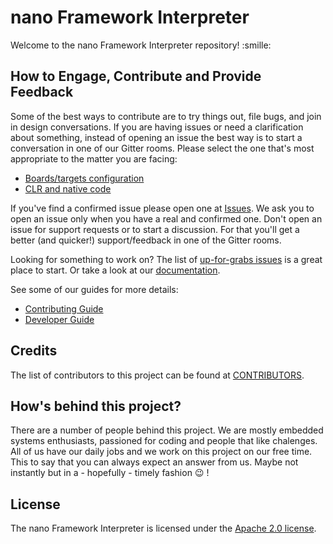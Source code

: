 # nano Framework Interpreter

Welcome to the nano Framework Interpreter repository! :smille: 

## How to Engage, Contribute and Provide Feedback

Some of the best ways to contribute are to try things out, file bugs, and join in design conversations. 
If you are having issues or need a clarification about something, instead of opening an issue the best way is to start a conversation in one of our Gitter rooms.
Please select the one that's most appropriate to the matter you are facing:
- [Boards/targets configuration](https://gitter.im/nf-interpreter/boards-targets-configuration)
- [CLR and native code](https://gitter.im/nf-interpreter/CLR-native)

If you've find a confirmed issue please open one at [Issues](https://github.com/nano-framework/nf-interpreter/issues).
We ask you to open an issue only when you have a real and confirmed one. Don't open an issue for support requests or to start a discussion. For that you'll get a better (and quicker!) support/feedback in one of the Gitter rooms.

Looking for something to work on? The list of [up-for-grabs issues](https://github.com/nano-framework/nf-interpreter/labels/up-for-grabs)
is a great place to start. Or take a look at our [documentation](docs/).

See some of our guides for more details:

* [Contributing Guide](docs/project-documentation/contributing.md)
* [Developer Guide](docs/project-documentation/developer-guide.md)

## Credits

The list of contributors to this project can be found at [CONTRIBUTORS](CONTRIBUTORS.md).

## How's behind this project?

There are a number of people behind this project. We are mostly embedded systems enthusiasts, passioned for coding and people that like chalenges. 
All of us have our daily jobs and we work on this project on our free time.
This to say that you can always expect an answer from us. Maybe not instantly but in a - hopefully - timely fashion :wink: !

## License

The nano Framework Interpreter is licensed under the [Apache 2.0 license](http://www.apache.org/licenses/LICENSE-2.0).
